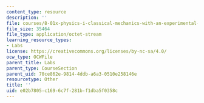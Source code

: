 ```yaml
---
content_type: resource
description: ''
file: courses/8-01x-physics-i-classical-mechanics-with-an-experimental-focus-fall-2002/e02b7805c1696c7f281bf1dba5f0358c_problem_LVPS.pdf
file_size: 35464
file_type: application/octet-stream
learning_resource_types:
- Labs
license: https://creativecommons.org/licenses/by-nc-sa/4.0/
ocw_type: OCWFile
parent_title: Labs
parent_type: CourseSection
parent_uid: 70ce862e-9814-4ddb-a6a3-0510e258146e
resourcetype: Other
title: ''
uid: e02b7805-c169-6c7f-281b-f1dba5f0358c
---
```

